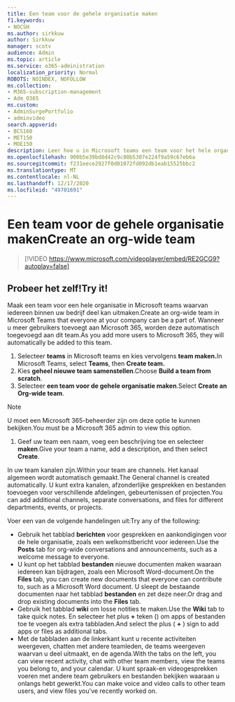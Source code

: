 ```yaml
---
title: Een team voor de gehele organisatie maken
f1.keywords:
- NOCSH
ms.author: sirkkuw
author: Sirkkuw
manager: scotv
audience: Admin
ms.topic: article
ms.service: o365-administration
localization_priority: Normal
ROBOTS: NOINDEX, NOFOLLOW
ms.collection:
- M365-subscription-management
- Adm_O365
ms.custom:
- AdminSurgePortfolio
- adminvideo
search.appverid:
- BCS160
- MET150
- MOE150
description: Leer hoe u in Microsoft teams een team voor het hele organisatie kunt maken.
ms.openlocfilehash: 900b5e39bd8d42c9c80b5307e224f9a59c67eb6a
ms.sourcegitcommit: f231eece2927f0d01072fd092db1eab15525bbc2
ms.translationtype: MT
ms.contentlocale: nl-NL
ms.lasthandoff: 12/17/2020
ms.locfileid: "49701691"
---
```

# <a name="create-an-org-wide-team"></a><span data-ttu-id="5cd58-103">Een team voor de gehele organisatie maken</span><span class="sxs-lookup"><span data-stu-id="5cd58-103">Create an org-wide team</span></span>

> [!VIDEO https://www.microsoft.com/videoplayer/embed/RE2GCG9?autoplay=false]

## <a name="try-it"></a><span data-ttu-id="5cd58-104">Probeer het zelf!</span><span class="sxs-lookup"><span data-stu-id="5cd58-104">Try it!</span></span>

<span data-ttu-id="5cd58-105">Maak een team voor een hele organisatie in Microsoft teams waarvan iedereen binnen uw bedrijf deel kan uitmaken.</span><span class="sxs-lookup"><span data-stu-id="5cd58-105">Create an org-wide team in Microsoft Teams that everyone at your company can be a part of.</span></span> <span data-ttu-id="5cd58-106">Wanneer u meer gebruikers toevoegt aan Microsoft 365, worden deze automatisch toegevoegd aan dit team.</span><span class="sxs-lookup"><span data-stu-id="5cd58-106">As you add more users to Microsoft 365, they will automatically be added to this team.</span></span>

1. <span data-ttu-id="5cd58-107">Selecteer  **teams** in Microsoft teams en kies vervolgens **team maken.**</span><span class="sxs-lookup"><span data-stu-id="5cd58-107">In Microsoft Teams, select  **Teams**, then **Create team.**</span></span>
2. <span data-ttu-id="5cd58-108">Kies  **geheel nieuwe team samenstellen**.</span><span class="sxs-lookup"><span data-stu-id="5cd58-108">Choose  **Build a team from scratch**.</span></span>
3. <span data-ttu-id="5cd58-109">Selecteer  **een team voor de gehele organisatie maken**.</span><span class="sxs-lookup"><span data-stu-id="5cd58-109">Select  **Create an Org-wide team**.</span></span>

> [!NOTE]
> <span data-ttu-id="5cd58-110">U moet een Microsoft 365-beheerder zijn om deze optie te kunnen bekijken.</span><span class="sxs-lookup"><span data-stu-id="5cd58-110">You must be a Microsoft 365 admin to view this option.</span></span>

1. <span data-ttu-id="5cd58-111">Geef uw team een naam, voeg een beschrijving toe en selecteer  **maken**.</span><span class="sxs-lookup"><span data-stu-id="5cd58-111">Give your team a name, add a description, and then select  **Create**.</span></span>

<span data-ttu-id="5cd58-112">In uw team kanalen zijn.</span><span class="sxs-lookup"><span data-stu-id="5cd58-112">Within your team are channels.</span></span> <span data-ttu-id="5cd58-113">Het kanaal algemeen wordt automatisch gemaakt.</span><span class="sxs-lookup"><span data-stu-id="5cd58-113">The General channel is created automatically.</span></span> <span data-ttu-id="5cd58-114">U kunt extra kanalen, afzonderlijke gesprekken en bestanden toevoegen voor verschillende afdelingen, gebeurtenissen of projecten.</span><span class="sxs-lookup"><span data-stu-id="5cd58-114">You can add additional channels, separate conversations, and files for different departments, events, or projects.</span></span>

<span data-ttu-id="5cd58-115">Voer een van de volgende handelingen uit:</span><span class="sxs-lookup"><span data-stu-id="5cd58-115">Try any of the following:</span></span>

- <span data-ttu-id="5cd58-116">Gebruik het tabblad  **berichten** voor gesprekken en aankondigingen voor de hele organisatie, zoals een welkomstbericht voor iedereen.</span><span class="sxs-lookup"><span data-stu-id="5cd58-116">Use the  **Posts** tab for org-wide conversations and announcements, such as a welcome message to everyone.</span></span>
- <span data-ttu-id="5cd58-117">U kunt op het tabblad  **bestanden** nieuwe documenten maken waaraan iedereen kan bijdragen, zoals een Microsoft Word-document.</span><span class="sxs-lookup"><span data-stu-id="5cd58-117">On the  **Files** tab, you can create new documents that everyone can contribute to, such as a Microsoft Word document.</span></span> <span data-ttu-id="5cd58-118">U sleept de bestaande documenten naar het tabblad  **bestanden** en zet deze neer.</span><span class="sxs-lookup"><span data-stu-id="5cd58-118">Or drag and drop existing documents into the  **Files** tab.</span></span>
- <span data-ttu-id="5cd58-119">Gebruik het tabblad  **wiki** om losse notities te maken.</span><span class="sxs-lookup"><span data-stu-id="5cd58-119">Use the  **Wiki** tab to take quick notes.</span></span> <span data-ttu-id="5cd58-120">En selecteer het plus **+** teken () om apps of bestanden toe te voegen als extra tabbladen.</span><span class="sxs-lookup"><span data-stu-id="5cd58-120">And select the plus ( **+** ) sign to add apps or files as additional tabs.</span></span>
- <span data-ttu-id="5cd58-121">Met de tabbladen aan de linkerkant kunt u recente activiteiten weergeven, chatten met andere teamleden, de teams weergeven waarvan u deel uitmaakt, en de agenda.</span><span class="sxs-lookup"><span data-stu-id="5cd58-121">With the tabs on the left, you can view recent activity, chat with other team members, view the teams you belong to, and your calendar.</span></span> <span data-ttu-id="5cd58-122">U kunt spraak-en videogesprekken voeren met andere team gebruikers en bestanden bekijken waaraan u onlangs hebt gewerkt.</span><span class="sxs-lookup"><span data-stu-id="5cd58-122">You can make voice and video calls to other team users, and view files you've recently worked on.</span></span>